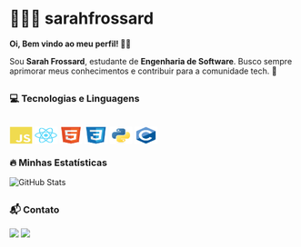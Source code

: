 # 👩🏻‍💻 sarahfrossard
**Oi, Bem vindo ao meu perfil! 🖐🏻**


Sou **Sarah Frossard**, estudante de **Engenharia de Software**. Busco sempre aprimorar meus conhecimentos e contribuir para a comunidade tech. 🚀
##  

### 💻 Tecnologias e Linguagens
<div style="display: inline_block"><br>
 <img align="center" alt="Sarah-Js" height="30" width="40" src="https://raw.githubusercontent.com/devicons/devicon/master/icons/javascript/javascript-plain.svg">
   <img align="center" alt="Sarah-React" height="30" width="40" src="https://raw.githubusercontent.com/devicons/devicon/master/icons/react/react-original.svg">
  <img align="center" alt="Sarah-HTML" height="30" width="40" src="https://raw.githubusercontent.com/devicons/devicon/master/icons/html5/html5-original.svg">
  <img align="center" alt="Sarah-CSS" height="30" width="40" src="https://raw.githubusercontent.com/devicons/devicon/master/icons/css3/css3-original.svg">
  <img align="center" alt="Sarah-Python" height="30" width="40" src="https://raw.githubusercontent.com/devicons/devicon/master/icons/python/python-original.svg">
  <img align="center" alt="Sarah-C" height="30" width="40" src="https://raw.githubusercontent.com/devicons/devicon/master/icons/c/c-original.svg">
</div>

### 🔥 Minhas Estatísticas
![GitHub Stats](https://github-readme-stats.vercel.app/api?username=sarahgsf&show_icons=true&theme=radical&include_all_commits=true&locale=pt-br)

##  

### 📬 Contato

<div>
 <a href = "mailto:sarahgsf@gmail.com"><img src="https://img.shields.io/badge/-Gmail-%23333?style=for-the-badge&logo=gmail&logoColor=white" target="_blank"></a>
  <a href="https://www.linkedin.com/in/sarahsgf" target="_blank"><img src="https://img.shields.io/badge/-LinkedIn-blue?style=for-the-badge&logo=linkedin&logoColor=white" target="_blank"></a>
</div>
